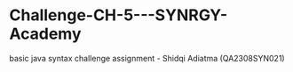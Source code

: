 ﻿# Challenge-CH-5---SYNRGY-Academy

basic java syntax challenge assignment - Shidqi Adiatma (QA2308SYN021)
